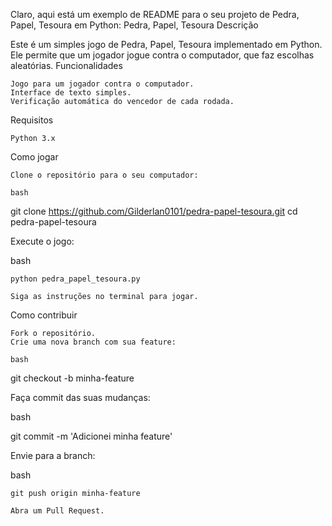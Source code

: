 Claro, aqui está um exemplo de README para o seu projeto de Pedra, Papel, Tesoura em Python:
Pedra, Papel, Tesoura
Descrição

Este é um simples jogo de Pedra, Papel, Tesoura implementado em Python. Ele permite que um jogador jogue contra o computador, que faz escolhas aleatórias.
Funcionalidades

    Jogo para um jogador contra o computador.
    Interface de texto simples.
    Verificação automática do vencedor de cada rodada.

Requisitos

    Python 3.x

Como jogar

    Clone o repositório para o seu computador:

    bash

git clone https://github.com/Gilderlan0101/pedra-papel-tesoura.git
cd pedra-papel-tesoura

Execute o jogo:

bash

    python pedra_papel_tesoura.py

    Siga as instruções no terminal para jogar.

Como contribuir

    Fork o repositório.
    Crie uma nova branch com sua feature:

    bash

git checkout -b minha-feature

Faça commit das suas mudanças:

bash

git commit -m 'Adicionei minha feature'

Envie para a branch:

bash

    git push origin minha-feature

    Abra um Pull Request.

